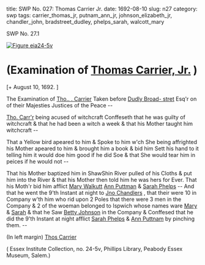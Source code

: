title: SWP No. 027: Thomas Carrier Jr.
date: 1692-08-10
slug: n27
category: swp
tags: carrier_thomas_jr, putnam_ann_jr, johnson_elizabeth_jr, chandler_john, bradstreet_dudley, phelps_sarah, walcott_mary




<div markdown class="doc" id="n27.1">

<div class="doc_id">SWP No. 27.1</div>


<span markdown class="figure">[![Figure eia24-5v](archives/essex/eia/gifs/eia24-5v.gif)](archives/essex/eia/large/eia24-5v.jpg)</span>

# (Examination of [Thomas Carrier, Jr.](/tag/carrier_thomas_jr.html) )

[+ August 10, 1692. ]

The Examination of [Tho.. . Carrier](/tag/carrier_thomas_jr.html) Taken before [Dudly Broad- stret](/tag/bradstreet_dudley.html) Esq'r on of their Majesties Justices of the Peace --

[Tho. Carr'r](/tag/carrier_thomas_jr.html) being acused of witchcraft Conffeseth that he was  guilty of witchcraft & that he had been a witch a week & that his  Mother taught him witchcraft --

That a Yellow bird apeared to him & Spoke to him w'ch She  being affrighted his Mother apeared to him & brought him a book  & bid him Sett his hand to it telling him it would doe him good if he  did Soe & that She would tear him in peices if he would not --

That his Mother baptized him in ShawShin River pulled of his  Cloths & put him into the River & that his Mother then told him he  was hers for Ever. That his Moth'r bid him afflict [Mary Walkutt](/tag/walcott_mary.html) [Ann Puttman](/tag/putnam_ann_jr.html) & [Sarah Phelps](/tag/phelps_sarah.html) -- And that he went the 9'th Instant at  night to [Jno Chandlers](/tag/chandler_john.html) , that their were 10 in Company w'th him who  rid upon 2 Poles that there were 3 men in the Company & 2 of the  woeman belonged to Ispwich whose names ware [Mary](/tag/walcott_mary.html) & [Sarah](/tag/phelps_sarah.html)  & that he Saw [Betty Johnson](/tag/johnson_elizabeth_jr.html) in the Company & Conffesed that he did  the 9'th Instant at night afflict [Sarah Phelps](/tag/phelps_sarah.html) & [Ann Puttnam](/tag/putnam_ann_jr.html) by  pinching them. --

(In left margin) [Thos Carrier](/tag/carrier_thomas_jr.html)

( Essex Institute Collection, no. 24-5v, Phillips Library, Peabody Essex Museum, Salem.)


</div>

